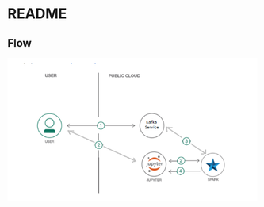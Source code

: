 # README

## Flow

![Image of Flow](https://raw.githubusercontent.com/IBM/kafka-streaming-click-analysis/master/doc/source/images/architecture.png)
